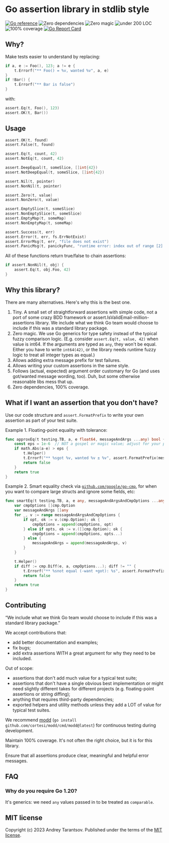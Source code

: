 Go assertion library in stdlib style
====================================

[![Go reference](https://pkg.go.dev/badge/github.com/andreyvit/assert.svg)](https://pkg.go.dev/github.com/andreyvit/assert) ![Zero dependencies](https://img.shields.io/badge/deps-zero-brightgreen) ![Zero magic](https://img.shields.io/badge/magic-none-brightgreen) ![under 200 LOC](https://img.shields.io/badge/size-%3C200%20LOC-green) ![100% coverage](https://img.shields.io/badge/coverage-100%25-green) [![Go Report Card](https://goreportcard.com/badge/github.com/andreyvit/assert)](https://goreportcard.com/report/github.com/andreyvit/assert)


Why?
----

Make tests easier to understand by replacing:

```go
if a, e := Foo(), 123; a != e {
    t.Errorf("** Foo() = %v, wanted %v", a, e)
}
if !Bar() {
    t.Errorf("** Bar is false")
}
```

with:

```go
assert.Eq(t, Foo(), 123)
assert.OK(t, Bar())
```


Usage
-----

```go
assert.OK(t, found)
assert.False(t, found)

assert.Eq(t, count, 42)
assert.NotEq(t, count, 42)

assert.DeepEqual(t, someSlice, []int{42})
assert.NotDeepEqual(t, someSlice, []int{42})

assert.Nil(t, pointer)
assert.NonNil(t, pointer)

assert.Zero(t, value)
assert.NonZero(t, value)

assert.EmptySlice(t, someSlice)
assert.NonEmptySlice(t, someSlice)
assert.EmptyMap(t, someMap)
assert.NonEmptyMap(t, someMap)

assert.Success(t, err)
assert.Error(t, err, fs.ErrNotExist)
assert.ErrorMsg(t, err, "file does not exist")
assert.PanicMsg(t, panickyFunc, "runtime error: index out of range [2] with length 2")
```

All of these functions return true/false to chain assertions:

```go
if assert.NonNil(t, obj) {
    assert.Eq(t, obj.Foo, 42)
}
```


Why this library?
-----------------

There are many alternatives. Here's why this is the best one.

1. Tiny. A small set of straightforward assertions with simple code, not a port of some crazy BDD framework or assert.IsValidEmail-million-assertions library. We include what we think Go team would choose to include if this was a standard library package.
2. Zero magic. We use Go generics for type safety instead of the typical fuzzy comparison logic. (E.g. consider `assert.Eq(t, value, 42)` when value is int64. If the arguments are typed as `any`, they won't be equal. Either you have to write `int64(42)`, or the library needs runtime fuzzy logic to treat all integer types as equal.)
3. Allows adding extra message prefix for test failures.
4. Allows writing your custom assertions in the same style.
5. Follows (actual, expected) argument order customary for Go (and uses got/wanted message wording, too). Duh, but some otherwise reasonable libs mess that up.
6. Zero dependencies, 100% coverage.


What if I want an assertion that you don't have?
------------------------------------------------

Use our code structure and `assert.FormatPrefix` to write your own assertion as part of your test suite.

Example 1. Floating-point equality with tolerance:

```go
func approxEq(t testing.TB, a, e float64, messageAndArgs ...any) bool {
    const eps = 1e-6  // NOT a gospel or magic value; adjust for your project!
    if math.Abs(a-e) > eps {
        t.Helper()
        t.Errorf("** %sgot %v, wanted %v ± %v", assert.FormatPrefix(messageAndArgs), a, e, eps)
        return false
    }
    return true
}
```

Example 2. Smart equality check via [`github.com/google/go-cmp`](https://github.com/google/go-cmp), for when you want to compare large structs and ignore some fields, etc:

```go
func smartEq(t testing.TB, a, e any, messageAndArgsAndCmpOptions ...any) bool {
    var cmpOptions []cmp.Option
    var messageAndArgs []any
    for _, v := range messageAndArgsAndCmpOptions {
        if opt, ok := v.(cmp.Option); ok {
            cmpOptions = append(cmpOptions, opt)
        } else if opts, ok := v.([]cmp.Option); ok {
            cmpOptions = append(cmpOptions, opts...)
        } else {
            messageAndArgs = append(messageAndArgs, v)
        }
    }

    t.Helper()
    if diff := cmp.Diff(e, a, cmpOptions...); diff != "" {
        t.Errorf("** %snot equal (-want +got): %s", assert.FormatPrefix(messageAndArgs), diff)
        return false
    }
    return true
}
```


Contributing
------------

“We include what we think Go team would choose to include if this was a standard library package.”

We accept contributions that:

* add better documentation and examples;
* fix bugs;
* add extra assertions WITH a great argument for why they need to be included.

Out of scope:

* assertions that don't add much value for a typical test suite;
* assertions that don't have a single obvious best implementation or might need slightly different takes for different projects (e.g. floating-point assertions or string diffing);
* anything that requires third-party dependencies;
* exported helpers and utility methods unless they add a LOT of value for typical test suites.

We recommend [modd](https://github.com/cortesi/modd) (`go install github.com/cortesi/modd/cmd/modd@latest`) for continuous testing during development.

Maintain 100% coverage. It's not often the right choice, but it is for this library.

Ensure that all assertions produce clear, meaningful and helpful error messages.


FAQ
---

### Why do you require Go 1.20?

It's generics: we need `any` values passed in to be treated as `comparable`.


MIT license
-----------

Copyright (c) 2023 Andrey Tarantsov. Published under the terms of the [MIT license](LICENSE).
